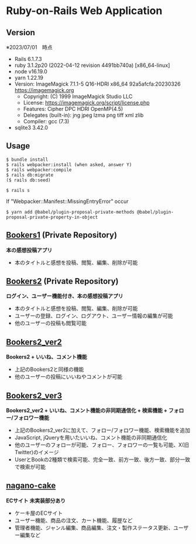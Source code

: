 # Ruby-on-Rails Web Application

## Version
※2023/07/01　時点
- Rails 6.1.7.3
- ruby 3.1.2p20 (2022-04-12 revision 4491bb740a) [x86_64-linux]
- node v16.19.0
- yarn 1.22.19
- Version: ImageMagick 7.1.1-5 Q16-HDRI x86_64 92a5afcfa:20230326 https://imagemagick.org
  - Copyright: (C) 1999 ImageMagick Studio LLC
  - License: https://imagemagick.org/script/license.php
  - Features: Cipher DPC HDRI OpenMP(4.5) 
  - Delegates (built-in): jng jpeg lzma png tiff xml zlib
  - Compiler: gcc (7.3)
- sqlite3 3.42.0

## Usage
```
$ bundle install
$ rails webpacker:install (when asked, answer Y)
$ rails webpacker:compile
$ rails db:migrate
($ rails db:seed)
```
```
$ rails s
```
If "Webpacker::Manifest::MissingEntryError" occur
```
$ yarn add @babel/plugin-proposal-private-methods @babel/plugin-proposal-private-property-in-object
```





<!-- ## [meshiterro](https://github.com/ryhara/meshiterro)
Ruby on rails 練習用　アプリケーション -->

## [Bookers1](https://github.com/ryhara/Bookers1) (Private Repository)
**本の感想投稿アプリ**

- 本のタイトルと感想を投稿、閲覧、編集、削除が可能

## [Bookers2](https://github.com/ryhara/Bookers2) (Private Repository)
**ログイン、ユーザー機能付き、本の感想投稿アプリ**

- 本のタイトルと感想を投稿、閲覧、編集、削除が可能
- ユーザーの登録、ログイン、ログアウト、ユーザー情報の編集が可能
- 他のユーザーの投稿も閲覧可能

## [Bookers2_ver2](https://github.com/ryhara/Bookers2_ver2)
**Bookers2 + いいね、コメント機能**

- 上記のBookers2と同様の機能
- 他のユーザーの投稿にいいねやコメントが可能

## [Bookers2_ver3](https://github.com/ryhara/Bookers2_ver3)
**Bookers2_ver2 + いいね、コメント機能の非同期通信化 + 検索機能 + フォロー/フォロワー機能**

- 上記のBookers2_ver2に加えて、フォロー/フォロワー機能、検索機能を追加
- JavaScript, jQueryを用いたいいね、コメント機能の非同期通信化
- 他のユーザーのフォローが可能、フォロー、フォロワーの一覧も可能、X(旧Twitter)のイメージ
- UserとBookの2種類で検索可能、完全一致、前方一致、後方一致、部分一致で検索が可能

## [nagano-cake](https://github.com/ryhara/nagano-cake)
**ECサイト 未実装部分あり**

- ケーキ屋のECサイト
- ユーザー機能、商品の注文、カート機能、履歴など
- 管理者機能、ジャンル編集、商品編集、注文・製作ステータス更新、ユーザー編集など
